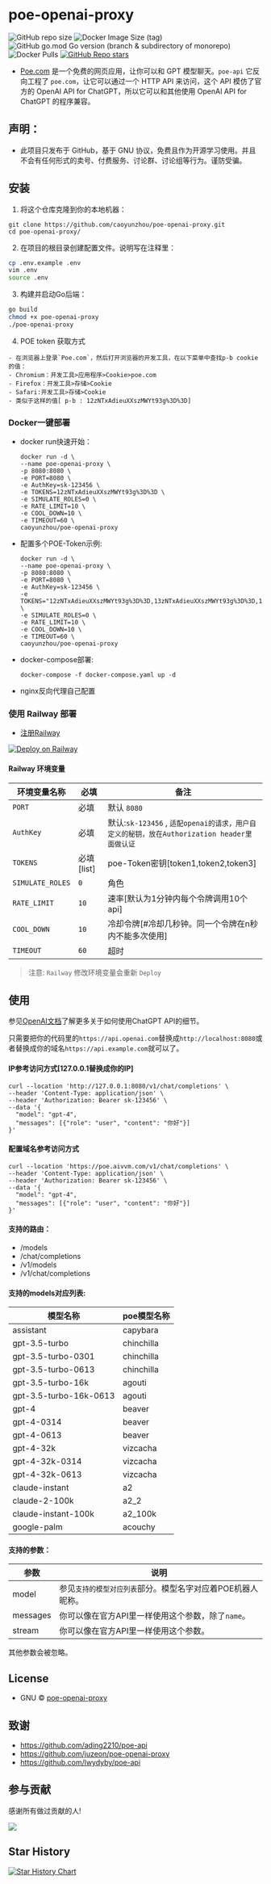# poe-openai-proxy

![GitHub repo size](https://img.shields.io/github/repo-size/caoyunzhou/poe-openai-proxy)
![Docker Image Size (tag)](https://img.shields.io/docker/image-size/caoyunzhou/poe-openai-proxy/latest)
![GitHub go.mod Go version (branch & subdirectory of monorepo)](https://img.shields.io/github/go-mod/go-version/caoyunzhou/poe-openai-proxy/master)
![Docker Pulls](https://img.shields.io/docker/pulls/caoyunzhou/poe-openai-proxy)
[![GitHub Repo stars](https://img.shields.io/github/stars/caoyunzhou/poe-openai-proxy?style=social)](https://github.com/caoyunzhou/poe-openai-proxy/stargazers)

- [Poe.com](https://poe.com/) 是一个免费的网页应用，让你可以和 GPT 模型聊天。`poe-api` 它反向工程了 `poe.com`，让它可以通过一个 HTTP API 来访问，这个 API 模仿了官方的 OpenAI API for ChatGPT，所以它可以和其他使用 OpenAI API for ChatGPT 的程序兼容。

## 声明：

- 此项目只发布于 GitHub，基于 GNU 协议，免费且作为开源学习使用。并且不会有任何形式的卖号、付费服务、讨论群、讨论组等行为。谨防受骗。

## 安装

1. 将这个仓库克隆到你的本地机器：

```
git clone https://github.com/caoyunzhou/poe-openai-proxy.git
cd poe-openai-proxy/
```

2. 在项目的根目录创建配置文件。说明写在注释里：

```bash
cp .env.example .env
vim .env
source .env
```

3. 构建并启动Go后端：

```bash
go build
chmod +x poe-openai-proxy
./poe-openai-proxy
```

4. POE token 获取方式
```
- 在浏览器上登录`Poe.com`，然后打开浏览器的开发工具，在以下菜单中查找p-b cookie的值：
- Chromium：开发工具>应用程序>Cookie>poe.com
- Firefox：开发工具>存储>Cookie
- Safari:开发工具>存储>Cookie
- 类似于这样的值[ p-b : 12zNTxAdieuXXszMWYt93g%3D%3D]
```

### Docker一键部署

- docker run快速开始：
  ```
  docker run -d \
  --name poe-openai-proxy \
  -p 8080:8080 \
  -e PORT=8080 \
  -e AuthKey=sk-123456 \
  -e TOKENS=12zNTxAdieuXXszMWYt93g%3D%3D \
  -e SIMULATE_ROLES=0 \
  -e RATE_LIMIT=10 \
  -e COOL_DOWN=10 \
  -e TIMEOUT=60 \
  caoyunzhou/poe-openai-proxy
  ```

- 配置多个POE-Token示例:
  ```
  docker run -d \
  --name poe-openai-proxy \
  -p 8080:8080 \
  -e PORT=8080 \
  -e AuthKey=sk-123456 \
  -e TOKENS="12zNTxAdieuXXszMWYt93g%3D%3D,13zNTxAdieuXXszMWYt93g%3D%3D,14zNTxAdieuXXszMWYt93g%3D%3D" \
  -e SIMULATE_ROLES=0 \
  -e RATE_LIMIT=10 \
  -e COOL_DOWN=10 \
  -e TIMEOUT=60 \
  caoyunzhou/poe-openai-proxy
  ```

- docker-compose部署:
  ```
  docker-compose -f docker-compose.yaml up -d
  ```

- nginx反向代理自己配置


###  使用 Railway 部署

- [注册Railway](https://railway.app?referralCode=CG56Re)

[![Deploy on Railway](https://railway.app/button.svg)](https://railway.app/template/nFaU1x?referralCode=CG56Re)

#### Railway 环境变量

| 环境变量名称          | 必填                   | 备注                                                                                               |
| --------------------- | ---------------------- | -------------------------------------------------------------------------------------------------- |
| `PORT`                | 必填        | 默认 `8080`
| `AuthKey`             | 必填        | 默认:`sk-123456` , `适配openai的请求，用户自定义的秘钥，放在Authorization header里面做认证` |
| `TOKENS`              | 必填[list]  | poe-Token密钥[token1,token2,token3]                                        |
| `SIMULATE_ROLES`      | `0`        | 角色                                                                       |
| `RATE_LIMIT`          | `10`       | 速率[默认为1分钟内每个令牌调用10个api]    |
| `COOL_DOWN`           | `10`       | 冷却令牌[#冷却几秒钟。同一个令牌在n秒内不能多次使用] |
| `TIMEOUT`             | `60`       | 超时  |

> 注意: `Railway` 修改环境变量会重新 `Deploy`

## 使用

参见[OpenAI文档](https://platform.openai.com/docs/api-reference/chat/create)了解更多关于如何使用ChatGPT API的细节。

只需要把你的代码里的`https://api.openai.com`替换成`http://localhost:8080`或者替换成你的域名`https://api.example.com`就可以了。

#### IP参考访问方式[127.0.0.1替换成你的IP]
```
curl --location 'http://127.0.0.1:8080/v1/chat/completions' \
--header 'Content-Type: application/json' \
--header 'Authorization: Bearer sk-123456' \
--data '{
  "model": "gpt-4",
  "messages": [{"role": "user", "content": "你好"}]
}'
```

#### 配置域名参考访问方式
```
curl --location 'https://poe.aivvm.com/v1/chat/completions' \
--header 'Content-Type: application/json' \
--header 'Authorization: Bearer sk-123456' \
--data '{
  "model": "gpt-4",
  "messages": [{"role": "user", "content": "你好"}]
}'
```

#### 支持的路由：

- /models
- /chat/completions
- /v1/models
- /v1/chat/completions

#### 支持的models对应列表:

| 模型名称              | poe模型名称  |
| -------------------- | ---------- |
| assistant            | capybara   |
| gpt-3.5-turbo        | chinchilla |
| gpt-3.5-turbo-0301   | chinchilla |
| gpt-3.5-turbo-0613   | chinchilla |
| gpt-3.5-turbo-16k    | agouti     |
| gpt-3.5-turbo-16k-0613 | agouti    |
| gpt-4                | beaver     |
| gpt-4-0314           | beaver     |
| gpt-4-0613           | beaver     |
| gpt-4-32k            | vizcacha   |
| gpt-4-32k-0314       | vizcacha   |
| gpt-4-32k-0613       | vizcacha   |
| claude-instant       | a2         |
| claude-2-100k        | a2_2       |
| claude-instant-100k  | a2_100k    |
| google-palm          | acouchy    |


#### 支持的参数：
| 参数     | 说明                                                         |
| -------- | ------------------------------------------------------------ |
| model    | 参见`支持的模型对应列表`部分。模型名字对应着POE机器人昵称。 |
| messages | 你可以像在官方API里一样使用这个参数，除了`name`。            |
| stream   | 你可以像在官方API里一样使用这个参数。                               |

其他参数会被忽略。


## License
- GNU © [poe-openai-proxy](./license)

## 致谢

- <https://github.com/ading2210/poe-api>
- <https://github.com/juzeon/poe-openai-proxy>
- <https://github.com/lwydyby/poe-api>

## 参与贡献

感谢所有做过贡献的人!

<a href="https://github.com/caoyunzhou/poe-openai-proxy/graphs/contributors">
  <img src="https://contrib.rocks/image?repo=caoyunzhou/poe-openai-proxy" />
</a>



## Star History

[![Star History Chart](https://api.star-history.com/svg?repos=caoyunzhou/poe-openai-proxy&type=Date)](https://star-history.com/#caoyunzhou/poe-openai-proxy&Date)
